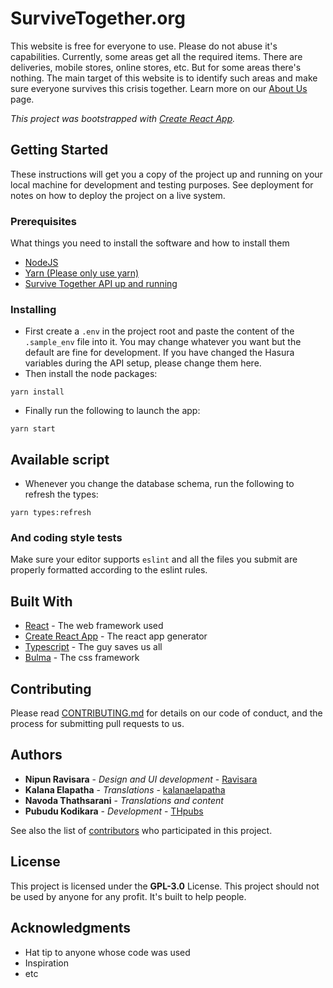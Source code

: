 # SurviveTogether.org

This website is free for everyone to use. Please do not abuse it's capabilities. Currently, some areas get all the required items. There are deliveries, mobile stores, online stores, etc. But for some areas there's nothing. The main target of this website is to identify such areas and make sure everyone survives this crisis together. Learn more on our [About Us](https://survivetogether.org/about) page.

*This project was bootstrapped with [Create React App](https://github.com/facebook/create-react-app).*

## Getting Started

These instructions will get you a copy of the project up and running on your local machine for development and testing purposes. See deployment for notes on how to deploy the project on a live system.

### Prerequisites

What things you need to install the software and how to install them

- [NodeJS](https://nodejs.org/en/)
- [Yarn (Please only use yarn)](https://classic.yarnpkg.com/en/docs/install)
- [Survive Together API up and running](https://github.com/LeafyCode/survive-together-api)

### Installing

- First create a `.env` in the project root and paste the content of the `.sample_env` file into it. You may change whatever you want but the default are fine for development. If you have changed the Hasura variables during the API setup, please change them here.
- Then install the node packages:

```shell script
yarn install
```

- Finally run the following to launch the app:

```shell script
yarn start
```

## Available script

- Whenever you change the database schema, run the following to refresh the types:

```shell script
yarn types:refresh
```

### And coding style tests

Make sure your editor supports `eslint` and all the files you submit are properly formatted according to the eslint rules.


## Built With

* [React](https://reactjs.org/) - The web framework used
* [Create React App](https://reactjs.org/docs/create-a-new-react-app.html) - The react app generator
* [Typescript](https://www.typescriptlang.org/) - The guy saves us all
* [Bulma](https://bulma.io/) - The css framework

## Contributing

Please read [CONTRIBUTING.md](CONTRIBUTING.md) for details on our code of conduct, and the process for submitting pull requests to us.

## Authors

* **Nipun Ravisara** - *Design and UI development* - [Ravisara](https://github.com/RavisaraDev)
* **Kalana Elapatha** - *Translations* - [kalanaelapatha](https://github.com/kalanaelapatha)
* **Navoda Thathsarani** - *Translations and content*
* **Pubudu Kodikara** - *Development* - [THpubs](https://github.com/thpubs/)

See also the list of [contributors](https://github.com/your/project/contributors) who participated in this project.

## License

This project is licensed under the **GPL-3.0** License. This project should not be used by anyone for any profit. It's built to help people.

## Acknowledgments

* Hat tip to anyone whose code was used
* Inspiration
* etc

